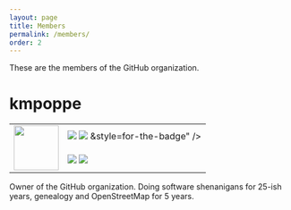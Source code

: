 ```yaml
---
layout: page
title: Members
permalink: /members/
order: 2
---
```

These are the members of the GitHub organization.

# kmpoppe #

<table>
  <tr>
    <td rowspan="2"><img src="https://avatars2.githubusercontent.com/u/24451207" style="width:80px;" /></td>
    <td>
      <a href="https://twitter.com/kmpoppe" target="_blank"><img src="https://img.shields.io/badge/Twitter-@kmpoppe-1DA1F2.svg?style=for-the-badge&logo=twitter" /></a>
      <a href="https://t.me/kmpoppe" target="_blank"><img src="https://img.shields.io/static/v1?label=TELEGRAM&message=%40kmpoppe&color=0088ff&logo=telegram&style=for-the-badge" /></a>
&style=for-the-badge" /></a>
    </td>
  </tr>
  <tr>
    <td>
      <a href="https://wiki.openstreetmap.org/wiki/User:Kmpoppe" target="_blank"><img src="https://img.shields.io/static/v1?label=OSM WIKI&message=User:Kmpoppe&color=0088ff&logo=wikipedia&style=for-the-badge" /></a>
       <a href="https://osm.org/user/kmpoppe" target="_blank"><img src="https://img.shields.io/static/v1?label=OSM&message=kmpoppe&color=0088ff&logo=OpenStreetMap&style=for-the-badge" /></a>
    </td>
  </tr>
</table>

Owner of the GitHub organization. Doing software shenanigans for 25-ish years, genealogy and OpenStreetMap for 5 years.  